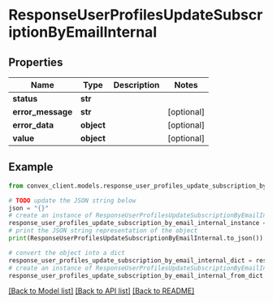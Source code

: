 # ResponseUserProfilesUpdateSubscriptionByEmailInternal


## Properties

Name | Type | Description | Notes
------------ | ------------- | ------------- | -------------
**status** | **str** |  | 
**error_message** | **str** |  | [optional] 
**error_data** | **object** |  | [optional] 
**value** | **object** |  | [optional] 

## Example

```python
from convex_client.models.response_user_profiles_update_subscription_by_email_internal import ResponseUserProfilesUpdateSubscriptionByEmailInternal

# TODO update the JSON string below
json = "{}"
# create an instance of ResponseUserProfilesUpdateSubscriptionByEmailInternal from a JSON string
response_user_profiles_update_subscription_by_email_internal_instance = ResponseUserProfilesUpdateSubscriptionByEmailInternal.from_json(json)
# print the JSON string representation of the object
print(ResponseUserProfilesUpdateSubscriptionByEmailInternal.to_json())

# convert the object into a dict
response_user_profiles_update_subscription_by_email_internal_dict = response_user_profiles_update_subscription_by_email_internal_instance.to_dict()
# create an instance of ResponseUserProfilesUpdateSubscriptionByEmailInternal from a dict
response_user_profiles_update_subscription_by_email_internal_from_dict = ResponseUserProfilesUpdateSubscriptionByEmailInternal.from_dict(response_user_profiles_update_subscription_by_email_internal_dict)
```
[[Back to Model list]](../README.md#documentation-for-models) [[Back to API list]](../README.md#documentation-for-api-endpoints) [[Back to README]](../README.md)


